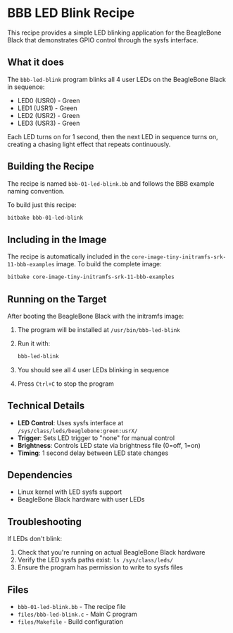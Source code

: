# BBB LED Blink Recipe

This recipe provides a simple LED blinking application for the BeagleBone Black that demonstrates GPIO control through the sysfs interface.

## What it does

The `bbb-led-blink` program blinks all 4 user LEDs on the BeagleBone Black in sequence:
- LED0 (USR0) - Green
- LED1 (USR1) - Green
- LED2 (USR2) - Green
- LED3 (USR3) - Green

Each LED turns on for 1 second, then the next LED in sequence turns on, creating a chasing light effect that repeats continuously.

## Building the Recipe

The recipe is named `bbb-01-led-blink.bb` and follows the BBB example naming convention.

To build just this recipe:

```bash
bitbake bbb-01-led-blink
```

## Including in the Image

The recipe is automatically included in the `core-image-tiny-initramfs-srk-11-bbb-examples` image. To build the complete image:

```bash
bitbake core-image-tiny-initramfs-srk-11-bbb-examples
```

## Running on the Target

After booting the BeagleBone Black with the initramfs image:

1. The program will be installed at `/usr/bin/bbb-led-blink`
2. Run it with:
   ```bash
   bbb-led-blink
   ```

3. You should see all 4 user LEDs blinking in sequence
4. Press `Ctrl+C` to stop the program

## Technical Details

- **LED Control**: Uses sysfs interface at `/sys/class/leds/beaglebone:green:usrX/`
- **Trigger**: Sets LED trigger to "none" for manual control
- **Brightness**: Controls LED state via brightness file (0=off, 1=on)
- **Timing**: 1 second delay between LED state changes

## Dependencies

- Linux kernel with LED sysfs support
- BeagleBone Black hardware with user LEDs

## Troubleshooting

If LEDs don't blink:

1. Check that you're running on actual BeagleBone Black hardware
2. Verify the LED sysfs paths exist: `ls /sys/class/leds/`
3. Ensure the program has permission to write to sysfs files

## Files

- `bbb-01-led-blink.bb` - The recipe file
- `files/bbb-led-blink.c` - Main C program
- `files/Makefile` - Build configuration
